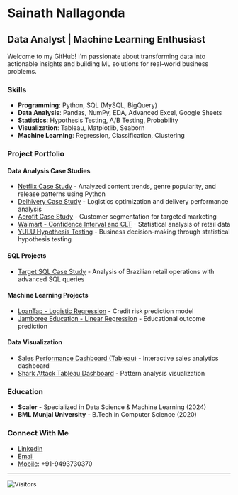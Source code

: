 # Sainath Nallagonda

## Data Analyst | Machine Learning Enthusiast

Welcome to my GitHub! I'm passionate about transforming data into actionable insights and building ML solutions for real-world business problems.

###  Skills
- **Programming**: Python, SQL (MySQL, BigQuery)
- **Data Analysis**: Pandas, NumPy, EDA, Advanced Excel, Google Sheets
- **Statistics**: Hypothesis Testing, A/B Testing, Probability
- **Visualization**: Tableau, Matplotlib, Seaborn
- **Machine Learning**: Regression, Classification, Clustering

###  Project Portfolio

####  Data Analysis Case Studies
- [Netflix Case Study](https://github.com/sainathnallagonda/Netflix_Case_Study-) - Analyzed content trends, genre popularity, and release patterns using Python
- [Delhivery Case Study](https://github.com/sainathnallagonda/Delhivery_Case_study) - Logistics optimization and delivery performance analysis
- [Aerofit Case Study](https://github.com/sainathnallagonda/Aerofit-Case-Study) - Customer segmentation for targeted marketing
- [Walmart - Confidence Interval and CLT](https://github.com/sainathnallagonda/Walmart---Confidence-Interval-and-CLT) - Statistical analysis of retail data
- [YULU Hypothesis Testing](https://github.com/sainathnallagonda/YULU-Hypothesis-Testing) - Business decision-making through statistical hypothesis testing

####  SQL Projects
- [Target SQL Case Study](https://github.com/sainathnallagonda/Target_SQL_Case_Study) - Analysis of Brazilian retail operations with advanced SQL queries

####  Machine Learning Projects
- [LoanTap - Logistic Regression](https://github.com/sainathnallagonda/LoanTap-Logistic-Regression) - Credit risk prediction model
- [Jamboree Education - Linear Regression](https://github.com/sainathnallagonda/Jamboree-Education---Linear-Regression) - Educational outcome prediction

#### Data Visualization
- [Sales Performance Dashboard (Tableau)](https://github.com/sainathnallagonda/Sales-Performance-Dashboard-Tableau-) - Interactive sales analytics dashboard
- [Shark Attack Tableau Dashboard](https://github.com/sainathnallagonda/shark_attack_tableau_dashboard) - Pattern analysis visualization

###  Education
- **Scaler** - Specialized in Data Science & Machine Learning (2024)
- **BML Munjal University** - B.Tech in Computer Science (2020)

### Connect With Me
- [LinkedIn](https://www.linkedin.com/in/sainath-nallagonda/)
- [Email](nallagondasainath@gmail.com)
- [Mobile](tel:+919493730370): +91-9493730370

---
![Visitors](https://visitor-badge.glitch.me/badge?page_id=sainathnallagonda.sainathnallagonda)
